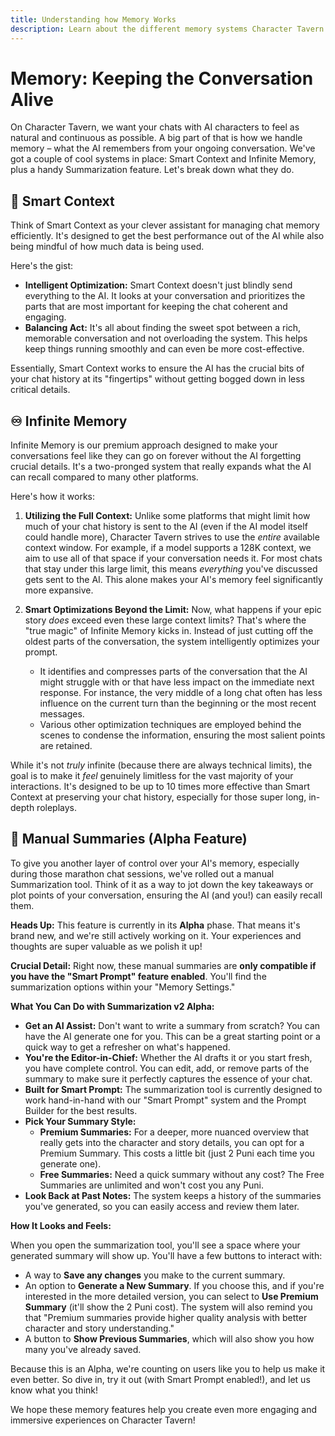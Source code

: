 ```yaml
---
title: Understanding how Memory Works
description: Learn about the different memory systems Character Tavern uses to keep your conversations flowing.
---
```


# Memory: Keeping the Conversation Alive

On Character Tavern, we want your chats with AI characters to feel as natural and continuous as possible. A big part of that is how we handle memory – what the AI remembers from your ongoing conversation. We've got a couple of cool systems in place: Smart Context and Infinite Memory, plus a handy Summarization feature. Let's break down what they do.

## 🧩 Smart Context

Think of Smart Context as your clever assistant for managing chat memory efficiently. It's designed to get the best performance out of the AI while also being mindful of how much data is being used.

Here's the gist:
* **Intelligent Optimization:** Smart Context doesn't just blindly send everything to the AI. It looks at your conversation and prioritizes the parts that are most important for keeping the chat coherent and engaging.
* **Balancing Act:** It's all about finding the sweet spot between a rich, memorable conversation and not overloading the system. This helps keep things running smoothly and can even be more cost-effective.

Essentially, Smart Context works to ensure the AI has the crucial bits of your chat history at its "fingertips" without getting bogged down in less critical details.

## ♾️ Infinite Memory

Infinite Memory is our premium approach designed to make your conversations feel like they can go on forever without the AI forgetting crucial details. It's a two-pronged system that really expands what the AI can recall compared to many other platforms.

Here's how it works:

1.  **Utilizing the Full Context:** Unlike some platforms that might limit how much of your chat history is sent to the AI (even if the AI model itself could handle more), Character Tavern strives to use the *entire* available context window. For example, if a model supports a 128K context, we aim to use all of that space if your conversation needs it. For most chats that stay under this large limit, this means *everything* you've discussed gets sent to the AI. This alone makes your AI's memory feel significantly more expansive.

2.  **Smart Optimizations Beyond the Limit:** Now, what happens if your epic story *does* exceed even these large context limits? That's where the "true magic" of Infinite Memory kicks in. Instead of just cutting off the oldest parts of the conversation, the system intelligently optimizes your prompt.
    * It identifies and compresses parts of the conversation that the AI might struggle with or that have less impact on the immediate next response. For instance, the very middle of a long chat often has less influence on the current turn than the beginning or the most recent messages.
    * Various other optimization techniques are employed behind the scenes to condense the information, ensuring the most salient points are retained.

While it's not *truly* infinite (because there are always technical limits), the goal is to make it *feel* genuinely limitless for the vast majority of your interactions. It's designed to be up to 10 times more effective than Smart Context at preserving your chat history, especially for those super long, in-depth roleplays.

## 📝 Manual Summaries (Alpha Feature)

To give you another layer of control over your AI's memory, especially during those marathon chat sessions, we've rolled out a manual Summarization tool. Think of it as a way to jot down the key takeaways or plot points of your conversation, ensuring the AI (and you!) can easily recall them.

**Heads Up:** This feature is currently in its **Alpha** phase. That means it's brand new, and we're still actively working on it. Your experiences and thoughts are super valuable as we polish it up!

**Crucial Detail:** Right now, these manual summaries are **only compatible if you have the "Smart Prompt" feature enabled**. You'll find the summarization options within your "Memory Settings."

**What You Can Do with Summarization v2 Alpha:**

* **Get an AI Assist:** Don't want to write a summary from scratch? You can have the AI generate one for you. This can be a great starting point or a quick way to get a refresher on what's happened.
* **You're the Editor-in-Chief:** Whether the AI drafts it or you start fresh, you have complete control. You can edit, add, or remove parts of the summary to make sure it perfectly captures the essence of your chat.
* **Built for Smart Prompt:** The summarization tool is currently designed to work hand-in-hand with our "Smart Prompt" system and the Prompt Builder for the best results.
* **Pick Your Summary Style:**
    * **Premium Summaries:** For a deeper, more nuanced overview that really gets into the character and story details, you can opt for a Premium Summary. This costs a little bit (just 2 Puni each time you generate one).
    * **Free Summaries:** Need a quick summary without any cost? The Free Summaries are unlimited and won't cost you any Puni.
* **Look Back at Past Notes:** The system keeps a history of the summaries you've generated, so you can easily access and review them later.

**How It Looks and Feels:**

When you open the summarization tool, you'll see a space where your generated summary will show up. You'll have a few buttons to interact with:

* A way to **Save any changes** you make to the current summary.
* An option to **Generate a New Summary**. If you choose this, and if you're interested in the more detailed version, you can select to **Use Premium Summary** (it'll show the 2 Puni cost). The system will also remind you that "Premium summaries provide higher quality analysis with better character and story understanding."
* A button to **Show Previous Summaries**, which will also show you how many you've already saved.

Because this is an Alpha, we're counting on users like you to help us make it even better. So dive in, try it out (with Smart Prompt enabled!), and let us know what you think!

We hope these memory features help you create even more engaging and immersive experiences on Character Tavern!